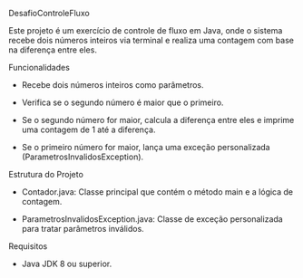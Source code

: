 DesafioControleFluxo

Este projeto é um exercício de controle de fluxo em Java, onde o sistema recebe dois números inteiros via terminal e realiza uma contagem com base na diferença entre eles.

Funcionalidades

- Recebe dois números inteiros como parâmetros.

- Verifica se o segundo número é maior que o primeiro.

- Se o segundo número for maior, calcula a diferença entre eles e imprime uma contagem de 1 até a diferença.

- Se o primeiro número for maior, lança uma exceção personalizada (ParametrosInvalidosException).

Estrutura do Projeto
- Contador.java: Classe principal que contém o método main e a lógica de contagem.

- ParametrosInvalidosException.java: Classe de exceção personalizada para tratar parâmetros inválidos.

Requisitos
- Java JDK 8 ou superior.

